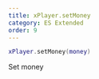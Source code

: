 ```yaml
---
title: xPlayer.setMoney
category: ES Extended
order: 9
---
```


```lua
xPlayer.setMoney(money)
```

Set money
